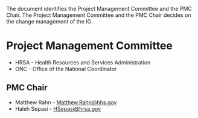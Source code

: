 The document identifies the Project Management Committee and the PMC Chair. 
The Project Management Committee and the PMC Chair decides on the change management of the IG.

# Project Management Committee

* HRSA - Health Resources and Services Administration
* ONC - Office of the National Coordinator

## PMC Chair


* Matthew Rahn - Matthew.Rahn@hhs.gov
* Haleh Sepasi - HSepasi@hrsa.gov
  
